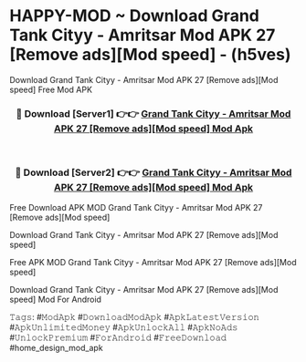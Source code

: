 # HAPPY-MOD ~ Download Grand Tank Cityy - Amritsar Mod APK 27 [Remove ads][Mod speed] - (h5ves)
Download Grand Tank Cityy - Amritsar Mod APK 27 [Remove ads][Mod speed] Free Mod APK

<div align="center">
<h3>🔴 Download [Server1] 👉👉 <a href="https://apk-comot.site?title=Grand_Tank_Cityy_-_Amritsar_Mod_APK_27_[Remove_ads][Mod_speed]">Grand Tank Cityy - Amritsar Mod APK 27 [Remove ads][Mod speed] Mod Apk</a></h3><br>

<h3>🔴 Download [Server2] 👉👉 <a href="https://apk-comot.site?title=Grand_Tank_Cityy_-_Amritsar_Mod_APK_27_[Remove_ads][Mod_speed]">Grand Tank Cityy - Amritsar Mod APK 27 [Remove ads][Mod speed] Mod Apk</a></h3>
</div>


Free Download APK MOD Grand Tank Cityy - Amritsar Mod APK 27 [Remove ads][Mod speed]

Download Grand Tank Cityy - Amritsar Mod APK 27 [Remove ads][Mod speed] 

Free APK MOD Grand Tank Cityy - Amritsar Mod APK 27 [Remove ads][Mod speed] 

Download Grand Tank Cityy - Amritsar Mod APK 27 [Remove ads][Mod speed] Mod For Android

𝚃𝚊𝚐𝚜: #𝙼𝚘𝚍𝙰𝚙𝚔 #𝙳𝚘𝚠𝚗𝚕𝚘𝚊𝚍𝙼𝚘𝚍𝙰𝚙𝚔 #𝙰𝚙𝚔𝙻𝚊𝚝𝚎𝚜𝚝𝚅𝚎𝚛𝚜𝚒𝚘𝚗 #𝙰𝚙𝚔𝚄𝚗𝚕𝚒𝚖𝚒𝚝𝚎𝚍𝙼𝚘𝚗𝚎𝚢 #𝙰𝚙𝚔𝚄𝚗𝚕𝚘𝚌𝚔𝙰𝚕𝚕 #𝙰𝚙𝚔𝙽𝚘𝙰𝚍𝚜 #𝚄𝚗𝚕𝚘𝚌𝚔𝙿𝚛𝚎𝚖𝚒𝚞𝚖 #𝙵𝚘𝚛𝙰𝚗𝚍𝚛𝚘𝚒𝚍 #𝙵𝚛𝚎𝚎𝙳𝚘𝚠𝚗𝚕𝚘𝚊𝚍 #home_design_mod_apk